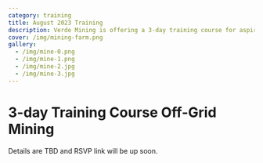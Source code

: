 ```yaml
---
category: training
title: August 2023 Training
description: Verde Mining is offering a 3-day training course for aspiring Bitcoin miners
cover: /img/mining-farm.png
gallery:
  - /img/mine-0.png
  - /img/mine-1.png
  - /img/mine-2.jpg
  - /img/mine-3.jpg
---
```

3-day Training Course Off-Grid Mining
=====================



Details are TBD and RSVP link will be up soon.